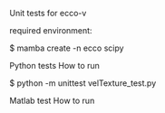 

Unit tests for ecco-v

required environment:

$ mamba create -n ecco scipy


Python tests
How to run

$ python -m unittest velTexture_test.py 

Matlab test
How to run



